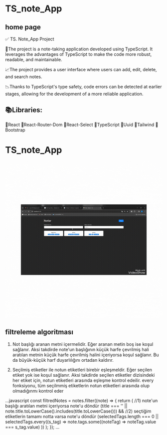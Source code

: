 # TS_note_App

## home page

✅ TS. Note_App Project

📑The project is a note-taking application developed using TypeScript. It leverages the advantages of TypeScript to make the code more robust, readable, and maintainable. 

📈The project provides a user interface where users can add, edit, delete, and search notes. 

📉Thanks to TypeScript's type safety, code errors can be detected at earlier stages, allowing for the development of a more reliable application.

## 📚Libraries:

📍React
📍React-Router-Dom
📍React-Select
📍TypeScript
📍Uuid
📍Tailwind
📍Bootstrap

# TS_note_App
<img src="./public/TS_note_App.gif"/>
 
 
 ## filtreleme algoritması

1) Not başlığı aranan metni içermelidir. Eğer aranan 
   metin boş ise koşul sağlanır. Aksi takdirde note'un başlığının
   küçük harfe çevrilmiş hali aratılan metnin küçük harfe çevrilmiş 
   halini içeriyorsa koşul sağlanır. Bu da büyük-küçük harf 
   duyarlılığını ortadan kaldırır. 

2) Seçilmiş etiketler ile notun etiketleri birebir     eşleşmeldir.
   Eğer seçilen etiket yok ise koşul sağlanır. Aksi takdirde seçilen
   etiketler dizisindeki her etiket için, notun etiketleri arasında
   eşleşme kontrol edeilir.
   every fonksiyonu, tüm seçilmmiş etiketlerin notun etiketleri arasında
   olup olmadığınmı kontrol eder

  ...javascript
   const filtredNotes = notes.filter((note) => {
   return (
    //1) note'un başlığı aratılan metni içeriyorsa note'u döndür
    (title === '' || note.title.toLowerCase().includes(title.toLowerCase())) &&
    //2) seçtiğim etiketlerin tamamı notta varsa note'u döndür
    (selectedTags.length === 0 ||
      selectedTags.every((s_tag) =>
        note.tags.some((noteTag) => noteTag.value === s_tag.value)
      ))
  );
});
...

